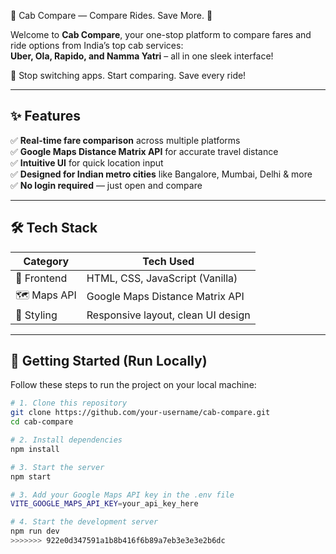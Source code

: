 🚖 Cab Compare — Compare Rides. Save More. 💸

Welcome to **Cab Compare**, your one-stop platform to compare fares and ride options from India’s top cab services:  
**Uber, Ola, Rapido, and Namma Yatri** – all in one sleek interface!

🧠 Stop switching apps. Start comparing. Save every ride!

---

## ✨ Features

✅ **Real-time fare comparison** across multiple platforms  
✅ **Google Maps Distance Matrix API** for accurate travel distance  
✅ **Intuitive UI** for quick location input  
✅ **Designed for Indian metro cities** like Bangalore, Mumbai, Delhi & more  
✅ **No login required** — just open and compare

---

## 🛠️ Tech Stack

| Category      | Tech Used                          |
|---------------|------------------------------------|
| 🧩 Frontend    | HTML, CSS, JavaScript (Vanilla)     |
| 🗺️ Maps API    | Google Maps Distance Matrix API     |
| 🎨 Styling     | Responsive layout, clean UI design  |

---

## 🚀 Getting Started (Run Locally)

Follow these steps to run the project on your local machine:

```bash
# 1. Clone this repository
git clone https://github.com/your-username/cab-compare.git
cd cab-compare

# 2. Install dependencies
npm install

# 3. Start the server
npm start

# 3. Add your Google Maps API key in the .env file
VITE_GOOGLE_MAPS_API_KEY=your_api_key_here

# 4. Start the development server
npm run dev
>>>>>>> 922e0d347591a1b8b416f6b89a7eb3e3e3e2b6dc
